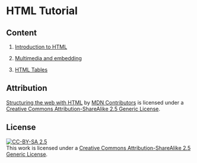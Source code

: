 # HTML Tutorial

## Content

1. [Introduction to HTML](https://developer.mozilla.org/en-US/docs/Learn/HTML/Introduction_to_HTML)

2. [Multimedia and embedding](https://developer.mozilla.org/en-US/docs/Learn/HTML/Multimedia_and_embedding)

3. [HTML Tables](https://developer.mozilla.org/en-US/docs/Learn/HTML/Tables)

## Attribution

[Structuring the web with HTML](https://developer.mozilla.org/en-US/docs/Learn/HTML) by [MDN Contributors](https://developer.mozilla.org/en-US/docs/Learn/HTML/contributors.txt) is licensed under a [Creative Commons Attribution-ShareAlike 2.5 Generic License](https://creativecommons.org/licenses/by-sa/2.5/).

## License

[![CC-BY-SA 2.5](https://i.creativecommons.org/l/by-sa/2.5/88x31.png)](https://creativecommons.org/licenses/by-sa/2.5/)  
This work is licensed under a [Creative Commons Attribution-ShareAlike 2.5 Generic License](https://creativecommons.org/licenses/by-sa/2.5/).
